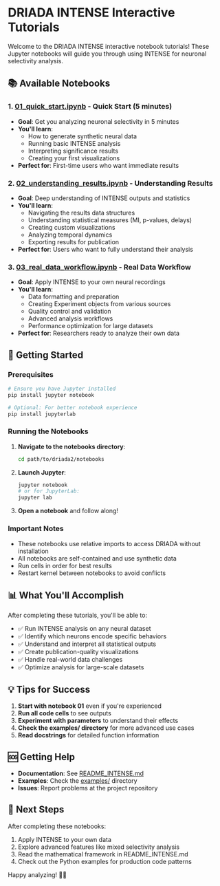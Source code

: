 # DRIADA INTENSE Interactive Tutorials

Welcome to the DRIADA INTENSE interactive notebook tutorials! These Jupyter notebooks will guide you through using INTENSE for neuronal selectivity analysis.

## 📚 Available Notebooks

### 1. [01_quick_start.ipynb](01_quick_start.ipynb) - Quick Start (5 minutes)
- **Goal**: Get you analyzing neuronal selectivity in 5 minutes
- **You'll learn**:
  - How to generate synthetic neural data
  - Running basic INTENSE analysis
  - Interpreting significance results
  - Creating your first visualizations
- **Perfect for**: First-time users who want immediate results

### 2. [02_understanding_results.ipynb](02_understanding_results.ipynb) - Understanding Results
- **Goal**: Deep understanding of INTENSE outputs and statistics
- **You'll learn**:
  - Navigating the results data structures
  - Understanding statistical measures (MI, p-values, delays)
  - Creating custom visualizations
  - Analyzing temporal dynamics
  - Exporting results for publication
- **Perfect for**: Users who want to fully understand their analysis

### 3. [03_real_data_workflow.ipynb](03_real_data_workflow.ipynb) - Real Data Workflow
- **Goal**: Apply INTENSE to your own neural recordings
- **You'll learn**:
  - Data formatting and preparation
  - Creating Experiment objects from various sources
  - Quality control and validation
  - Advanced analysis workflows
  - Performance optimization for large datasets
- **Perfect for**: Researchers ready to analyze their own data

## 🚀 Getting Started

### Prerequisites
```bash
# Ensure you have Jupyter installed
pip install jupyter notebook

# Optional: For better notebook experience
pip install jupyterlab
```

### Running the Notebooks

1. **Navigate to the notebooks directory**:
   ```bash
   cd path/to/driada2/notebooks
   ```

2. **Launch Jupyter**:
   ```bash
   jupyter notebook
   # or for JupyterLab:
   jupyter lab
   ```

3. **Open a notebook** and follow along!

### Important Notes

- These notebooks use relative imports to access DRIADA without installation
- All notebooks are self-contained and use synthetic data
- Run cells in order for best results
- Restart kernel between notebooks to avoid conflicts

## 📊 What You'll Accomplish

After completing these tutorials, you'll be able to:
- ✅ Run INTENSE analysis on any neural dataset
- ✅ Identify which neurons encode specific behaviors
- ✅ Understand and interpret all statistical outputs
- ✅ Create publication-quality visualizations
- ✅ Handle real-world data challenges
- ✅ Optimize analysis for large-scale datasets

## 💡 Tips for Success

1. **Start with notebook 01** even if you're experienced
2. **Run all code cells** to see outputs
3. **Experiment with parameters** to understand their effects
4. **Check the examples/ directory** for more advanced use cases
5. **Read docstrings** for detailed function information

## 🆘 Getting Help

- **Documentation**: See [README_INTENSE.md](../README_INTENSE.md)
- **Examples**: Check the [examples/](../examples/) directory
- **Issues**: Report problems at the project repository

## 🎯 Next Steps

After completing these notebooks:
1. Apply INTENSE to your own data
2. Explore advanced features like mixed selectivity analysis
3. Read the mathematical framework in README_INTENSE.md
4. Check out the Python examples for production code patterns

Happy analyzing! 🧠✨